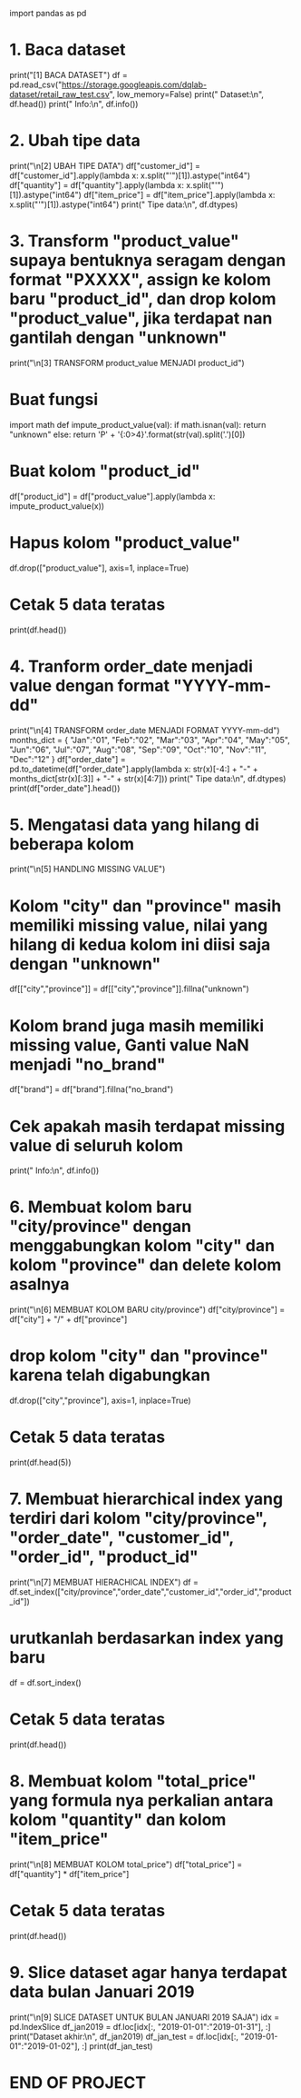 import pandas as pd

# 1. Baca dataset
print("[1] BACA DATASET")
df = pd.read_csv("https://storage.googleapis.com/dqlab-dataset/retail_raw_test.csv", low_memory=False)
print("    Dataset:\n", df.head())
print("    Info:\n", df.info())

# 2. Ubah tipe data
print("\n[2] UBAH TIPE DATA")
df["customer_id"] = df["customer_id"].apply(lambda x: x.split("'")[1]).astype("int64")
df["quantity"] = df["quantity"].apply(lambda x: x.split("'")[1]).astype("int64")
df["item_price"] = df["item_price"].apply(lambda x: x.split("'")[1]).astype("int64")
print("    Tipe data:\n", df.dtypes)

# 3. Transform "product_value" supaya bentuknya seragam dengan format "PXXXX", assign ke kolom baru "product_id", dan drop kolom "product_value", jika terdapat nan gantilah dengan "unknown"
print("\n[3] TRANSFORM product_value MENJADI product_id")
# Buat fungsi
import math
def impute_product_value(val):
    if math.isnan(val):
        return "unknown"
    else:
        return 'P' + '{:0>4}'.format(str(val).split('.')[0])
# Buat kolom "product_id"
df["product_id"] = df["product_value"].apply(lambda x: impute_product_value(x))
# Hapus kolom "product_value"
df.drop(["product_value"], axis=1, inplace=True)
# Cetak 5 data teratas
print(df.head())

# 4. Tranform order_date menjadi value dengan format "YYYY-mm-dd"
print("\n[4] TRANSFORM order_date MENJADI FORMAT YYYY-mm-dd")
months_dict = {
   "Jan":"01",
   "Feb":"02",
   "Mar":"03",
   "Apr":"04",
   "May":"05",
   "Jun":"06",
   "Jul":"07",
   "Aug":"08",
   "Sep":"09",
   "Oct":"10",
   "Nov":"11",
   "Dec":"12"
}
df["order_date"] = pd.to_datetime(df["order_date"].apply(lambda x: str(x)[-4:] + "-" + months_dict[str(x)[:3]] + "-" + str(x)[4:7]))
print("    Tipe data:\n", df.dtypes)
print(df["order_date"].head())

# 5. Mengatasi data yang hilang di beberapa kolom
print("\n[5] HANDLING MISSING VALUE")
# Kolom "city" dan "province" masih memiliki missing value, nilai yang hilang di kedua kolom ini diisi saja dengan "unknown"
df[["city","province"]] = df[["city","province"]].fillna("unknown")
# Kolom brand juga masih memiliki missing value, Ganti value NaN menjadi "no_brand"
df["brand"] = df["brand"].fillna("no_brand")
# Cek apakah masih terdapat missing value di seluruh kolom 
print("    Info:\n", df.info())

# 6. Membuat kolom baru "city/province" dengan menggabungkan kolom "city" dan kolom "province" dan delete kolom asalnya
print("\n[6] MEMBUAT KOLOM BARU city/province")
df["city/province"] = df["city"] + "/" + df["province"]
# drop kolom "city" dan "province" karena telah digabungkan
df.drop(["city","province"], axis=1, inplace=True)
# Cetak 5 data teratas
print(df.head(5))

# 7. Membuat hierarchical index yang terdiri dari kolom "city/province", "order_date", "customer_id", "order_id", "product_id"
print("\n[7] MEMBUAT HIERACHICAL INDEX")
df = df.set_index(["city/province","order_date","customer_id","order_id","product_id"])
# urutkanlah berdasarkan index yang baru
df = df.sort_index()
# Cetak 5 data teratas
print(df.head())

# 8. Membuat kolom "total_price" yang formula nya perkalian antara kolom "quantity" dan kolom "item_price"
print("\n[8] MEMBUAT KOLOM total_price")
df["total_price"] = df["quantity"] * df["item_price"]
# Cetak 5 data teratas
print(df.head())

# 9. Slice dataset agar hanya terdapat data bulan Januari 2019
print("\n[9] SLICE DATASET UNTUK BULAN JANUARI 2019 SAJA")
idx = pd.IndexSlice
df_jan2019 = df.loc[idx[:, "2019-01-01":"2019-01-31"], :]
print("Dataset akhir:\n", df_jan2019)
df_jan_test = df.loc[idx[:, "2019-01-01":"2019-01-02"], :]
print(df_jan_test)

# END OF PROJECT
